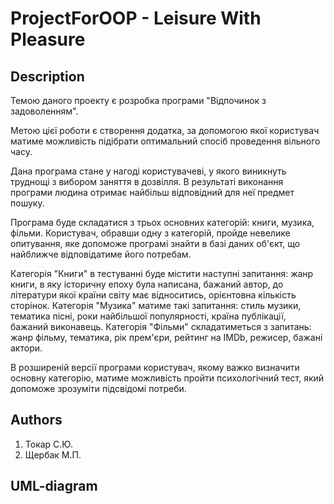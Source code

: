 # ProjectForOOP - Leisure With Pleasure
## Description

Темою даного проекту є розробка програми "Відпочинок з задоволенням".

Метою цієї роботи є створення додатка, за допомогою якої користувач матиме можливість підібрати оптимальний спосіб проведення вільного часу.

Дана програма стане у нагоді користувачеві, у якого виникнуть труднощі з вибором заняття в дозвілля. В результаті виконання програми людина отримає найбільш відповідний для неї предмет пошуку.

Програма буде складатися з трьох основних категорій: книги, музика, фільми. Користувач, обравши одну з категорій, пройде невелике опитування, яке допоможе програмі знайти в базі даних об'єкт, що найближче відповідатиме його потребам.

Категорія "Книги" в тестуванні буде містити наступні запитання: жанр книги, в яку історичну епоху була написана, бажаний автор, до літератури якої країни світу має відноситись, орієнтовна кількість сторінок. Категорія "Музика" матиме такі запитання: стиль музики, тематика пісні, роки найбільшої популярності, країна публікації, бажаний виконавець. Категорія "Фільми" складатиметься з запитань: жанр фільму, тематика, рік прем'єри, рейтинг на IMDb, режисер, бажані актори.

В розширеній версії програми користувач, якому важко визначити основну категорію, матиме можливість пройти психологічний тест, який допоможе зрозуміти підсвідомі потреби. 

## Authors

1. Токар С.Ю.
2. Щербак М.П.

## UML-diagram 

<?php
class Man
{

}

class Programmer extends Man
{

}
?>
